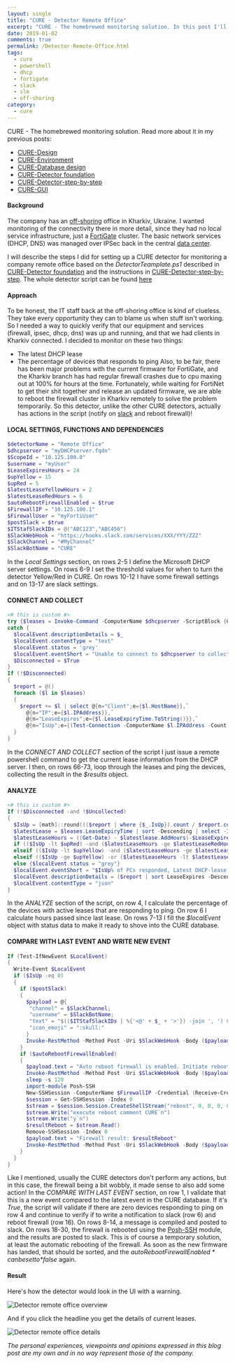 ```yaml
---
layout: single
title: "CURE - Detector Remote Office"
excerpt: "CURE - The homebrewed monitoring solution. In this post I'll describe the steps for setting up a detector monitoring a remote company office."
date: 2019-01-02
comments: true
permalink: /Detector-Remote-Office.html
tags:
  - cure
  - powershell
  - dhcp
  - fortigate
  - slack
  - slm
  - off-shoring
category:
  - cure
---
```

CURE - The homebrewed monitoring solution. Read more about it in my previous posts:
- [CURE-Design](/CURE-Design.html)
- [CURE-Environment](/CURE-Environment.html)
- [CURE-Database design](/CURE-Database-design.html)
- [CURE-Detector foundation](/CURE-Detector-foundation.html)
- [CURE-Detector-step-by-step](/CURE-Detector-step-by-step.html)
- [CURE-GUI](/CURE-GUI.html)

#### Background
The company has an [off-shoring](/SLM.html) office in Kharkiv, Ukraine. I wanted monitoring of the connectivity there in more detail, since they had no local service infrastructure, just a [FortiGate](/FortiGate.html) cluster. The basic network services (DHCP, DNS) was managed over IPSec back in the central [data center](/Consolidated-Data-Center.html).

I will describe the steps I did for setting up a CURE detector for monitoring a company remote office based on the *DetectorTeamplate.ps1* described in [CURE-Detector foundation](/CURE-Detector-foundation.html) and the instructions in [CURE-Detector-step-by-step](/CURE-Detector-step-by-step.html).
The whole detector script can be found [here](https://github.com/bofh-m3/CURE/blob/master/Detectors/RemoteOffice.ps1)

#### Approach
To be honest, the IT staff back at the off-shoring office is kind of clueless. They take every opportunity they can to blame us when stuff isn't working. So I needed a way to quickly verify that our equipment and services (firewall, ipsec, dhcp, dns) was up and running, and that we had clients in Kharkiv connected.
I decided to monitor on these two things:
- The latest DHCP lease
- The percentage of devices that responds to ping
Also, to be fair, there has been major problems with the current firmware for FortiGate, and the Kharkiv branch has had regular firewall crashes due to cpu maxing out at 100% for hours at the time. Fortunately, while waiting for FortiNet to get their shit together and release an updated firmware, we are able to reboot the firewall cluster in Kharkiv remotely to solve the problem temporarily.
So this detector, unlike the other CURE detectors, actually has actions in the script (notify on [slack](/Slack.html) and reboot firewall)!

#### LOCAL SETTINGS, FUNCTIONS AND DEPENDENCIES
```powershell
$detectorName = "Remote Office"
$dhcpserver = "myDHCPserver.fqdn"
$ScopeId = "10.125.100.0"
$username = "myUser"
$LeaseExpiresHours = 24
$upYellow = 15
$upRed = 5
$latestLeaseYellowHours = 2
$latestLeaseRedHours = 6
$autoRebootFirewallEnabled = $true
$FirewallIP = "10.125.100.1"
$FirewallUser = "myFortiUser"
$postSlack = $true
$ITStafSlackIDs = @("ABC123","ABC456")
$SlackWebHook = "https://hooks.slack.com/services/XXX/YYY/ZZZ"
$SlackChannel = "#MyChannel"
$SlackBotName = "CURE"
```
In the *Local Settings* section, on rows 2-5 I define the Microsoft DHCP server settings. On rows 6-9 I set the threshold values for when to turn the detector Yellow/Red in CURE. On rows 10-12 I have some firewall settings and on 13-17 are slack settings. 

#### CONNECT AND COLLECT
```powershell
<# this is custom #>
try {$leases = Invoke-Command -ComputerName $dhcpserver -ScriptBlock {Get-DhcpServerv4Lease -ScopeId $ScopeId} -Credential (Receive-Credential -SavedCredential $username) -ea stop}
catch {
  $localEvent.descriptionDetails = $_
  $localEvent.contentType = "text"
  $localEvent.status = 'grey'
  $localEvent.eventShort = "Unable to connect to $dhcpserver to collect active leases"
  $Disconnected = $True
}
If (!$Disconnected)
{
  $report = @()
  foreach ($l in $leases)
  {
    $report += $l | select @{n="Client";e={$l.HostName}},`
      @{n="IP";e={$l.IPAddress}},`
      @{n="LeaseExpires";e={$l.LeaseExpiryTime.ToString()}},`
      @{n="IsUp";e={(Test-Connection -ComputerName $l.IPAddress -Count 1 -Quiet)}}
  }
}
```
In the *CONNECT AND COLLECT* section of the script I just issue a remote powershell command to get the current lease information from the DHCP server. I then, on rows 66-73, loop through the leases and ping the devices, collecting the result in the *$results* object.

#### ANALYZE
```powershell
<# this is custom #>
If (!$Disconnected -and !$Uncollected)
{
  $IsUp = [math]::round((($report | where {$_.IsUp}).count / $report.count),2) * 100
  $latestLease = $leases.LeaseExpiryTime | sort -Descending | select -Index 0
  $latestLeaseHours = ((Get-Date) - $latestlease.AddHours(-$LeaseExpiresHours)).hours
  if (($IsUp -lt $upRed) -and ($latestLeaseHours -ge $latestLeaseRedHours)) {$localEvent.status = "red"}
  elseif (($IsUp -lt $upYellow) -and ($latestLeaseHours -ge $latestLeaseYellowHours)) {$localEvent.status = "yellow"}
  elseif (($IsUp -ge $upYellow) -or ($latestLeaseHours -lt $latestLeaseYellowHours)) {$localEvent.status = "green"}
  else {$localEvent.status = "grey"}
  $localEvent.eventShort = "$IsUp% of PCs responded, Latest DHCP-lease $latestLeaseHours hours ago."
  $localEvent.descriptionDetails = ($report | sort LeaseExpires -Descending | ConvertTo-Json)
  $localEvent.contentType = "json"
}
```
In the *ANALYZE* section of the script, on row 4, I calculate the percentage of the devices with active leases that are responding to ping. On row 6 I calculate hours passed since last lease. On rows 7-13 I fill the *$localEvent* object with status data to make it ready to shove into the CURE database.

#### COMPARE WITH LAST EVENT AND WRITE NEW EVENT
```powershell
If (Test-IfNewEvent $LocalEvent)
{
  Write-Event $LocalEvent
  if ($IsUp -eq 0)
  {
    if ($postSlack)
    {
      $payload = @{
       "channel" = $SlackChannel;
       "username" = $SlackBotName;
       "text" = "$(($ITStafSlackIDs | %{'<@' + $_ + '>'}) -join ', ') Company Remote Office seem to be down";
       "icon_emoji" = ":skull:"
      }
      Invoke-RestMethod -Method Post -Uri $SlackWebHook -Body ($payload | ConvertTo-Json)
    }
    if ($autoRebootFirewallEnabled)
    {
      $payload.text = "Auto reboot firewall is enabled. Initiate reboot sequence in t minus 120 sec"
      Invoke-RestMethod -Method Post -Uri $SlackWebHook -Body ($payload | ConvertTo-Json)
      sleep -s 120
      import-module Posh-SSH
      New-SSHSession -ComputerName $FirewallIP -Credential (Receive-Credential -SavedCredential $FirewallUser) -AcceptKey
      $session = Get-SSHSession -Index 0
      $stream = $session.Session.CreateShellStream("reboot", 0, 0, 0, 0, 1000)
      $stream.Write("execute reboot comment CURE`n")
      $stream.Write("y`n")
      $resultReboot = $stream.Read()
      Remove-SSHSession -Index 0
      $payload.text = "Firewall result: $resultReboot"
      Invoke-RestMethod -Method Post -Uri $SlackWebHook -Body ($payload | ConvertTo-Json)
    }
  }
}
```
Like I mentioned, usually the CURE detectors don't perform any actions, but in this case, the firewall being a bit wobbly, it made sense to also add some action! 
In the *COMPARE WITH LAST EVENT* section, on row 1, I validate that this is a new event compared to the latest event in the CURE database. If it's *True*, the script will validate if there are zero devices responding to ping on row 4 and continue to verify if to write a notification to slack (row 6) and reboot firewall (row 16).
On rows 8-14, a message is compiled and posted to slack.
On rows 18-30, the firewall is rebooted using the [Posh-SSH](https://www.powershellgallery.com/packages/Posh-SSH/2.0.2) module, and the results are posted to slack. This is of course a temporary solution, at least the automatic rebooting of the firewall. As soon as the new firmware has landed, that should be sorted, and the *$autoRebootFirewallEnabled* can be set to *$false* again.

#### Result
Here's how the detector would look in the UI with a warning.

![Detector remote office overview](/assets/images/detector-remote-office-overview.png)

And if you click the headline you get the details of current leases.

![Detector remote office details](/assets/images/detector-remote-office-details.png)


*The personal experiences, viewpoints and opinions expressed in this blog post are my own and in no way represent those of the company.*


